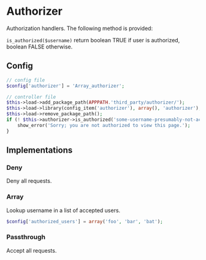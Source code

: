 # Authorizer

Authorization handlers. The following method is provided:

`is_authorized($username)` return boolean TRUE if user is authorized, boolean FALSE otherwise.

## Config

```php
// config file
$config['authorizer'] = 'Array_authorizer';

// controller file
$this->load->add_package_path(APPPATH.'third_party/authorizer/');
$this->load->library(config_item('authorizer'), array(), 'authorizer');
$this->load->remove_package_path();
if (! $this->authorizer->is_authorized('some-username-presumably-not-actually-hardcoded')) {
    show_error('Sorry; you are not authorized to view this page.');
}

```

## Implementations

### Deny

Deny all requests.

### Array

Lookup username in a list of accepted users.

```php
$config['authorized_users'] = array('foo', 'bar', 'bat');

````

### Passthrough

Accept all requests.
